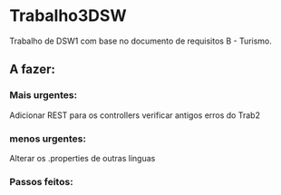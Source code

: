 # Trabalho3DSW
Trabalho de DSW1 com base no documento de requisitos B - Turismo.

## A fazer:
### Mais urgentes:

Adicionar REST para os controllers
verificar antigos erros do Trab2

### menos urgentes:

Alterar os .properties de outras linguas



### Passos feitos:

